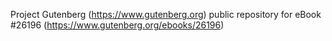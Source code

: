 Project Gutenberg (https://www.gutenberg.org) public repository for eBook #26196 (https://www.gutenberg.org/ebooks/26196)
